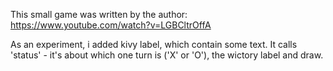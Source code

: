 

This small game was written by the author:   
https://www.youtube.com/watch?v=LGBCltrOffA   


As an experiment, i added kivy label, which contain some text. It calls 'status' - it's about which one turn is ('X' or 'O'), the wictory label and draw.
